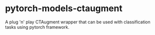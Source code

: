 # pytorch-models-ctaugment
A plug 'n' play CTAugment wrapper that can be used with classification tasks using pytorch framework.
